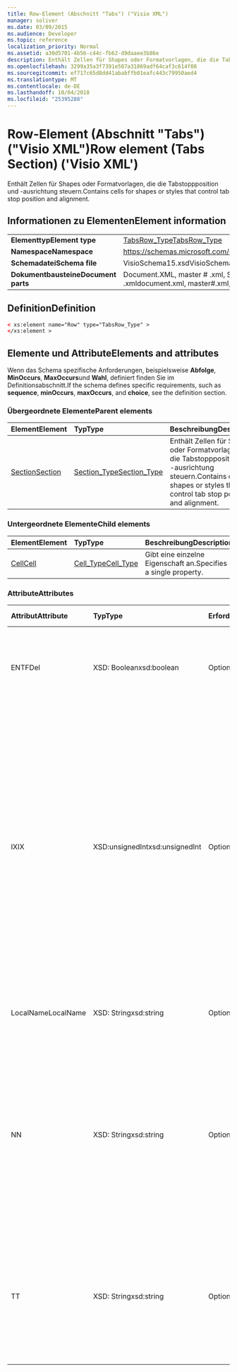 ```yaml
---
title: Row-Element (Abschnitt "Tabs") ("Visio XML")
manager: soliver
ms.date: 03/09/2015
ms.audience: Developer
ms.topic: reference
localization_priority: Normal
ms.assetid: a30d5701-4b56-c44c-fb62-d9daaee3b86e
description: Enthält Zellen für Shapes oder Formatvorlagen, die die Tabstoppposition und -ausrichtung steuern.
ms.openlocfilehash: 3299a35a3f7391e587a31869adf64caf3c614f08
ms.sourcegitcommit: ef717c65d8dd41ababffb01eafc443c79950aed4
ms.translationtype: MT
ms.contentlocale: de-DE
ms.lasthandoff: 10/04/2018
ms.locfileid: "25395288"
---
```

# <a name="row-element-tabs-section-visio-xml"></a><span data-ttu-id="687f1-103">Row-Element (Abschnitt "Tabs") ("Visio XML")</span><span class="sxs-lookup"><span data-stu-id="687f1-103">Row element (Tabs Section) ('Visio XML')</span></span>

<span data-ttu-id="687f1-104">Enthält Zellen für Shapes oder Formatvorlagen, die die Tabstoppposition und -ausrichtung steuern.</span><span class="sxs-lookup"><span data-stu-id="687f1-104">Contains cells for shapes or styles that control tab stop position and alignment.</span></span>
  
## <a name="element-information"></a><span data-ttu-id="687f1-105">Informationen zu Elementen</span><span class="sxs-lookup"><span data-stu-id="687f1-105">Element information</span></span>

|||
|:-----|:-----|
|<span data-ttu-id="687f1-106">**Elementtyp**</span><span class="sxs-lookup"><span data-stu-id="687f1-106">**Element type**</span></span> <br/> |[<span data-ttu-id="687f1-107">TabsRow_Type</span><span class="sxs-lookup"><span data-stu-id="687f1-107">TabsRow_Type</span></span>](tabsrow_type-complextypevisio-xml.md) <br/> |
|<span data-ttu-id="687f1-108">**Namespace**</span><span class="sxs-lookup"><span data-stu-id="687f1-108">**Namespace**</span></span> <br/> |https://schemas.microsoft.com/office/visio/2012/main  <br/> |
|<span data-ttu-id="687f1-109">**Schemadatei**</span><span class="sxs-lookup"><span data-stu-id="687f1-109">**Schema file**</span></span> <br/> |<span data-ttu-id="687f1-110">VisioSchema15.xsd</span><span class="sxs-lookup"><span data-stu-id="687f1-110">VisioSchema15.xsd</span></span>  <br/> |
|<span data-ttu-id="687f1-111">**Dokumentbausteine**</span><span class="sxs-lookup"><span data-stu-id="687f1-111">**Document parts**</span></span> <br/> |<span data-ttu-id="687f1-112">Document.XML, master # .xml, Seite # .xml</span><span class="sxs-lookup"><span data-stu-id="687f1-112">document.xml, master#.xml, page#.xml</span></span>  <br/> |
   
## <a name="definition"></a><span data-ttu-id="687f1-113">Definition</span><span class="sxs-lookup"><span data-stu-id="687f1-113">Definition</span></span>

```XML
< xs:element name="Row" type="TabsRow_Type" >
</xs:element >
```

## <a name="elements-and-attributes"></a><span data-ttu-id="687f1-114">Elemente und Attribute</span><span class="sxs-lookup"><span data-stu-id="687f1-114">Elements and attributes</span></span>

<span data-ttu-id="687f1-115">Wenn das Schema spezifische Anforderungen, beispielsweise **Abfolge**, **MinOccurs**, **MaxOccurs**und **Wahl**, definiert finden Sie im Definitionsabschnitt.</span><span class="sxs-lookup"><span data-stu-id="687f1-115">If the schema defines specific requirements, such as **sequence**, **minOccurs**, **maxOccurs**, and **choice**, see the definition section.</span></span> 
  
### <a name="parent-elements"></a><span data-ttu-id="687f1-116">Übergeordnete Elemente</span><span class="sxs-lookup"><span data-stu-id="687f1-116">Parent elements</span></span>

|<span data-ttu-id="687f1-117">**Element**</span><span class="sxs-lookup"><span data-stu-id="687f1-117">**Element**</span></span>|<span data-ttu-id="687f1-118">**Typ**</span><span class="sxs-lookup"><span data-stu-id="687f1-118">**Type**</span></span>|<span data-ttu-id="687f1-119">**Beschreibung**</span><span class="sxs-lookup"><span data-stu-id="687f1-119">**Description**</span></span>|
|:-----|:-----|:-----|
|[<span data-ttu-id="687f1-120">Section</span><span class="sxs-lookup"><span data-stu-id="687f1-120">Section</span></span>](section-element-sheet_type-complextypevisio-xml.md) <br/> |[<span data-ttu-id="687f1-121">Section_Type</span><span class="sxs-lookup"><span data-stu-id="687f1-121">Section_Type</span></span>](section_type-complextypevisio-xml.md) <br/> |<span data-ttu-id="687f1-122">Enthält Zellen für Shapes oder Formatvorlagen, die die Tabstoppposition und -ausrichtung steuern.</span><span class="sxs-lookup"><span data-stu-id="687f1-122">Contains cells for shapes or styles that control tab stop position and alignment.</span></span>  <br/> |
   
### <a name="child-elements"></a><span data-ttu-id="687f1-123">Untergeordnete Elemente</span><span class="sxs-lookup"><span data-stu-id="687f1-123">Child elements</span></span>

|<span data-ttu-id="687f1-124">**Element**</span><span class="sxs-lookup"><span data-stu-id="687f1-124">**Element**</span></span>|<span data-ttu-id="687f1-125">**Typ**</span><span class="sxs-lookup"><span data-stu-id="687f1-125">**Type**</span></span>|<span data-ttu-id="687f1-126">**Beschreibung**</span><span class="sxs-lookup"><span data-stu-id="687f1-126">**Description**</span></span>|
|:-----|:-----|:-----|
|[<span data-ttu-id="687f1-127">Cell</span><span class="sxs-lookup"><span data-stu-id="687f1-127">Cell</span></span>](cell-element-tabs-sectionvisio-xml.md) <br/> |[<span data-ttu-id="687f1-128">Cell_Type</span><span class="sxs-lookup"><span data-stu-id="687f1-128">Cell_Type</span></span>](cell_type-complextypevisio-xml.md) <br/> |<span data-ttu-id="687f1-129">Gibt eine einzelne Eigenschaft an.</span><span class="sxs-lookup"><span data-stu-id="687f1-129">Specifies a single property.</span></span>  <br/> |
   
### <a name="attributes"></a><span data-ttu-id="687f1-130">Attribute</span><span class="sxs-lookup"><span data-stu-id="687f1-130">Attributes</span></span>

|<span data-ttu-id="687f1-131">**Attribut**</span><span class="sxs-lookup"><span data-stu-id="687f1-131">**Attribute**</span></span>|<span data-ttu-id="687f1-132">**Typ**</span><span class="sxs-lookup"><span data-stu-id="687f1-132">**Type**</span></span>|<span data-ttu-id="687f1-133">**Erforderlich**</span><span class="sxs-lookup"><span data-stu-id="687f1-133">**Required**</span></span>|<span data-ttu-id="687f1-134">**Beschreibung**</span><span class="sxs-lookup"><span data-stu-id="687f1-134">**Description**</span></span>|<span data-ttu-id="687f1-135">**Mögliche Werte**</span><span class="sxs-lookup"><span data-stu-id="687f1-135">**Possible values**</span></span>|
|:-----|:-----|:-----|:-----|:-----|
|<span data-ttu-id="687f1-136">ENTF</span><span class="sxs-lookup"><span data-stu-id="687f1-136">Del</span></span>  <br/> |<span data-ttu-id="687f1-137">XSD: Boolean</span><span class="sxs-lookup"><span data-stu-id="687f1-137">xsd:boolean</span></span>  <br/> |<span data-ttu-id="687f1-138">Optional</span><span class="sxs-lookup"><span data-stu-id="687f1-138">optional</span></span>  <br/> |<span data-ttu-id="687f1-139">Gibt an, ob eine Zeile, die von einem master-Shape andernfalls geerbt werden würden gelöscht wurde.</span><span class="sxs-lookup"><span data-stu-id="687f1-139">Specifies whether a row that would otherwise be inherited from a master shape has been deleted.</span></span>  <br/> |<span data-ttu-id="687f1-140">Werte des Typs xsd: Boolean.</span><span class="sxs-lookup"><span data-stu-id="687f1-140">Values of the xsd:boolean type.</span></span>  <br/> |
|<span data-ttu-id="687f1-141">IX</span><span class="sxs-lookup"><span data-stu-id="687f1-141">IX</span></span>  <br/> |<span data-ttu-id="687f1-142">XSD:unsignedInt</span><span class="sxs-lookup"><span data-stu-id="687f1-142">xsd:unsignedInt</span></span>  <br/> |<span data-ttu-id="687f1-143">Optional</span><span class="sxs-lookup"><span data-stu-id="687f1-143">optional</span></span>  <br/> |<span data-ttu-id="687f1-144">Gibt den Bezeichner eins für die Zeile.</span><span class="sxs-lookup"><span data-stu-id="687f1-144">Specifies the one-based identifier for the row.</span></span> <span data-ttu-id="687f1-145">Es sollte eindeutigen sein und andere Bezeichner im gleichen Abschnitt größer. Das Attribut IX wird nur für die Zeichen, Verbindung, Feld, FillGradient, Geometrie, Layer, LineGradient, Absatz, Reviewer, neu und Registerkarten Abschnitte verwendet.</span><span class="sxs-lookup"><span data-stu-id="687f1-145">It should be unqiue and greater than other identifiers in the same section.The IX attribute is only used for the Character, Connection, Field, FillGradient, Geometry, Layer, LineGradient, Paragraph, Reviewer, Scratch, and Tabs sections.</span></span> <span data-ttu-id="687f1-146">Eine Zeile können Sie nur die Attribute IX oder N haben.</span><span class="sxs-lookup"><span data-stu-id="687f1-146">A row can only have one of the IX or N attributes.</span></span>  <br/> |<span data-ttu-id="687f1-147">Werte des Typs Xsd:unsignedInt.</span><span class="sxs-lookup"><span data-stu-id="687f1-147">Values of the xsd:unsignedInt type.</span></span>  <br/> |
|<span data-ttu-id="687f1-148">LocalName</span><span class="sxs-lookup"><span data-stu-id="687f1-148">LocalName</span></span>  <br/> |<span data-ttu-id="687f1-149">XSD: String</span><span class="sxs-lookup"><span data-stu-id="687f1-149">xsd:string</span></span>  <br/> |<span data-ttu-id="687f1-150">Optional</span><span class="sxs-lookup"><span data-stu-id="687f1-150">optional</span></span>  <br/> |<span data-ttu-id="687f1-151">Gibt den eindeutigen Namen der Sprache ab der Zeile an.</span><span class="sxs-lookup"><span data-stu-id="687f1-151">Specifies the unique language-dependent name of the row.</span></span>  <br/> |<span data-ttu-id="687f1-152">Werte des Typs xsd: String.</span><span class="sxs-lookup"><span data-stu-id="687f1-152">Values of the xsd:string type.</span></span>  <br/> |
|<span data-ttu-id="687f1-153">N</span><span class="sxs-lookup"><span data-stu-id="687f1-153">N</span></span>  <br/> |<span data-ttu-id="687f1-154">XSD: String</span><span class="sxs-lookup"><span data-stu-id="687f1-154">xsd:string</span></span>  <br/> |<span data-ttu-id="687f1-155">Optional</span><span class="sxs-lookup"><span data-stu-id="687f1-155">optional</span></span>  <br/> |<span data-ttu-id="687f1-156">Gibt die eindeutige sprachenunabhängige Name der Zeile an. Das N-Attribut wird nur für die Benutzer, Eigenschaften-, Aktionen, Steuerelement, Verbindung, Hyperlink und ActionTag Abschnitte verwendet.</span><span class="sxs-lookup"><span data-stu-id="687f1-156">Specifies the unique language-independent name of the row.The N attribute is only used for the User, Property, Actions, Control, Connection, Hyperlink, and ActionTag sections.</span></span> <span data-ttu-id="687f1-157">Eine Zeile können Sie nur die Attribute IX oder N haben.</span><span class="sxs-lookup"><span data-stu-id="687f1-157">A row can only have one of the IX or N attributes.</span></span>  <br/> |<span data-ttu-id="687f1-158">Werte des Typs xsd: String.</span><span class="sxs-lookup"><span data-stu-id="687f1-158">Values of the xsd:string type.</span></span>  <br/> |
|<span data-ttu-id="687f1-159">T</span><span class="sxs-lookup"><span data-stu-id="687f1-159">T</span></span>  <br/> |<span data-ttu-id="687f1-160">XSD: String</span><span class="sxs-lookup"><span data-stu-id="687f1-160">xsd:string</span></span>  <br/> |<span data-ttu-id="687f1-161">Optional</span><span class="sxs-lookup"><span data-stu-id="687f1-161">optional</span></span>  <br/> |<span data-ttu-id="687f1-162">Gibt den Typ des geometrischen Pfads dargestellt durch die Zeile und in Geometrie Visualisierung verwendet.</span><span class="sxs-lookup"><span data-stu-id="687f1-162">Specifies the type of the geometric path represented by the row and used in geometry visualization.</span></span> <span data-ttu-id="687f1-163">Das T-Attribut wird nur für den Abschnitt "Geometry" verwendet.</span><span class="sxs-lookup"><span data-stu-id="687f1-163">The T attribute is only used for the Geometry section.</span></span>  <br/> |<span data-ttu-id="687f1-164">Werte des Typs xsd: String.</span><span class="sxs-lookup"><span data-stu-id="687f1-164">Values of the xsd:string type.</span></span>  <br/> |
   

